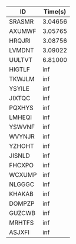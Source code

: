 |ID|Time(s)|
|-|-|
|SRASMR|3.04656|
|AXUMWF|3.05765|
|HRQJRI|3.08756|
|LVMDNT|3.09022|
|UULTVT|6.81000|
|HIGTLF|inf|
|TKWJLM|inf|
|YSYILE|inf|
|JIXTQC|inf|
|PQXHYS|inf|
|LMHEQI|inf|
|YSWVNF|inf|
|WVYNJR|inf|
|YZHOHT|inf|
|JISNLD|inf|
|FHCXPO|inf|
|WCXUMP|inf|
|NLGGGC|inf|
|KHAKAB|inf|
|DOMPZP|inf|
|GUZCWB|inf|
|MRHTFS|inf|
|ASJXFI|inf|
